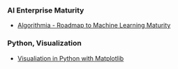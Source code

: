 ### AI Enterprise Maturity
- [Algorithmia - Roadmap to Machine Learning Maturity](https://blog.algorithmia.com/navigating-the-machine-learning-roadmap/)

### Python, Visualization
- [Visualiation in Python with Matplotlib](https://resources.oreilly.com/live-training/visualization-in-python-with-matplotlib)
